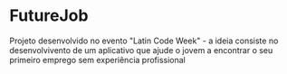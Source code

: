 # FutureJob
 Projeto desenvolvido no evento "Latin Code Week" - a ideia consiste no desenvolvivento de um aplicativo que ajude o jovem a encontrar o seu primeiro emprego sem experiência profissional
